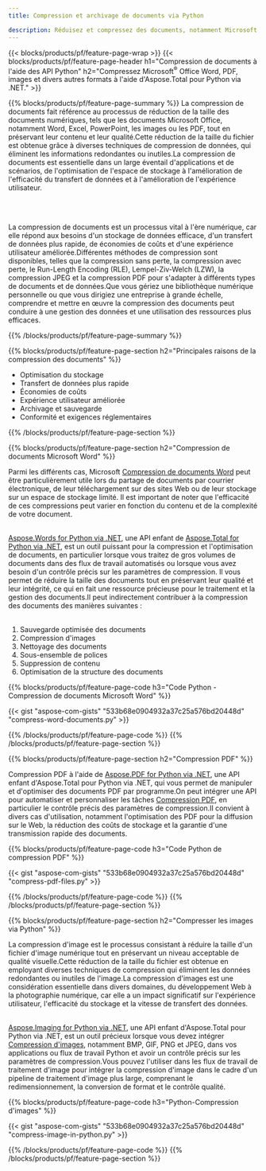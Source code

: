 ```yaml
---
title: Compression et archivage de documents via Python 

description: Réduisez et compressez des documents, notamment Microsoft Word, Excel, PowerPoint, PDF et Images via votre application Python.Testez le résultat de la compression en ligne.
---
```


{{< blocks/products/pf/feature-page-wrap >}}
{{< blocks/products/pf/feature-page-header h1="Compression de documents à l'aide des API Python" h2="Compressez Microsoft<sup>&reg;</sup> Office Word, PDF, images et divers autres formats à l'aide d'Aspose.Total pour Python via .NET." >}}

{{% blocks/products/pf/feature-page-summary %}}
La compression de documents fait référence au processus de réduction de la taille des documents numériques, tels que les documents Microsoft Office, notamment Word, Excel, PowerPoint, les images ou les PDF, tout en préservant leur contenu et leur qualité.Cette réduction de la taille du fichier est obtenue grâce à diverses techniques de compression de données, qui éliminent les informations redondantes ou inutiles.La compression de documents est essentielle dans un large éventail d'applications et de scénarios, de l'optimisation de l'espace de stockage à l'amélioration de l'efficacité du transfert de données et à l'amélioration de l'expérience utilisateur.

<br /> <br />

La compression de documents est un processus vital à l'ère numérique, car elle répond aux besoins d'un stockage de données efficace, d'un transfert de données plus rapide, de économies de coûts et d'une expérience utilisateur améliorée.Différentes méthodes de compression sont disponibles, telles que la compression sans perte, la compression avec perte, le Run-Length Encoding (RLE), Lempel-Ziv-Welch (LZW), la compression JPEG et la compression PDF pour s'adapter à différents types de documents et de données.Que vous gériez une bibliothèque numérique personnelle ou que vous dirigiez une entreprise à grande échelle, comprendre et mettre en œuvre la compression des documents peut conduire à une gestion des données et une utilisation des ressources plus efficaces.

{{% /blocks/products/pf/feature-page-summary  %}}

{{% blocks/products/pf/feature-page-section  h2="Principales raisons de la compression des documents" %}}

- Optimisation du stockage
- Transfert de données plus rapide
- Économies de coûts
- Expérience utilisateur améliorée
- Archivage et sauvegarde
- Conformité et exigences réglementaires

{{% /blocks/products/pf/feature-page-section %}}

{{% blocks/products/pf/feature-page-section  h2="Compression de documents Microsoft Word" %}}

Parmi les différents cas, Microsoft [Compression de documents Word](https://products.aspose.com/total/python-net/compress/word/) peut être particulièrement utile lors du partage de documents par courrier électronique, de leur téléchargement sur des sites Web ou de leur stockage sur un espace de stockage limité. Il est important de noter que l'efficacité de ces compressions peut varier en fonction du contenu et de la complexité de votre document.<br /><br />

[Aspose.Words for Python via .NET](https://products.aspose.com/words/python-net/), une API enfant de [Aspose.Total for Python via .NET](https://products.aspose.com/total/python-net/), est un outil puissant pour la compression et l'optimisation de documents, en particulier lorsque vous traitez de gros volumes de documents dans des flux de travail automatisés ou lorsque vous avez besoin d'un contrôle précis sur les paramètres de compression. Il vous permet de réduire la taille des documents tout en préservant leur qualité et leur intégrité, ce qui en fait une ressource précieuse pour le traitement et la gestion des documents.Il peut indirectement contribuer à la compression des documents des manières suivantes :	<br /><br />
1. Sauvegarde optimisée des documents<br />
2. Compression d'images<br />
3. Nettoyage des documents<br />
4. Sous-ensemble de polices<br />
5. Suppression de contenu<br />
6. Optimisation de la structure des documents<br />

{{% blocks/products/pf/feature-page-code h3="Code Python - Compression de documents Microsoft Word" %}}

{{< gist "aspose-com-gists" "533b68e0904932a37c25a576bd20448d" "compress-word-documents.py" >}}

{{% /blocks/products/pf/feature-page-code  %}}
{{% /blocks/products/pf/feature-page-section %}}

{{% blocks/products/pf/feature-page-section  h2="Compression PDF" %}}

Compression PDF à l'aide de [Aspose.PDF for Python via .NET](https://products.aspose.com/pdf/python-net/), une API enfant d'Aspose.Total pour Python via .NET, qui vous permet de manipuler et d'optimiser des documents PDF par programme.On peut intégrer une API pour automatiser et personnaliser les tâches [Compression PDF](https://products.aspose.com/total/python-net/compress/pdf/), en particulier le contrôle précis des paramètres de compression.Il convient à divers cas d'utilisation, notamment l'optimisation des PDF pour la diffusion sur le Web, la réduction des coûts de stockage et la garantie d'une transmission rapide des documents.

{{% blocks/products/pf/feature-page-code h3="Code Python de compression PDF" %}}

{{< gist "aspose-com-gists" "533b68e0904932a37c25a576bd20448d" "compress-pdf-files.py" >}}

{{% /blocks/products/pf/feature-page-code  %}}
{{% /blocks/products/pf/feature-page-section %}}

{{% blocks/products/pf/feature-page-section  h2="Compresser les images via Python" %}}

La compression d'image est le processus consistant à réduire la taille d'un fichier d'image numérique tout en préservant un niveau acceptable de qualité visuelle.Cette réduction de la taille du fichier est obtenue en employant diverses techniques de compression qui éliminent les données redondantes ou inutiles de l'image.La compression d'images est une considération essentielle dans divers domaines, du développement Web à la photographie numérique, car elle a un impact significatif sur l'expérience utilisateur, l'efficacité du stockage et la vitesse de transfert des données.<br /><br />

[Aspose.Imaging for Python via .NET](https://products.aspose.com/imaging/python-net/), une API enfant d'Aspose.Total pour Python via .NET, est un outil précieux lorsque vous devez intégrer [Compression d'images](https://products.aspose.com/total/python-net/compress/image/), notamment BMP, GIF, PNG et JPEG, dans vos applications ou flux de travail Python et avoir un contrôle précis sur les paramètres de compression.Vous pouvez l'utiliser dans les flux de travail de traitement d'image pour intégrer la compression d'image dans le cadre d'un pipeline de traitement d'image plus large, comprenant le redimensionnement, la conversion de format et le contrôle qualité.

{{% blocks/products/pf/feature-page-code h3="Python-Compression d'images" %}}

{{< gist "aspose-com-gists" "533b68e0904932a37c25a576bd20448d" "compress-image-in-python.py" >}}

{{% /blocks/products/pf/feature-page-code  %}}
{{% /blocks/products/pf/feature-page-section %}}